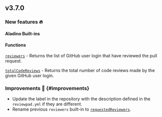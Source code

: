 ## v3.7.0

### New features :fire:

#### Aladino Built-ins

#### Functions

[`reviewers`](/guides/built-ins#reviewers) - Returns the list of GitHub user login that have reviewed the pull request.

[`totalCodeReviews`](/guides/built-ins#totalcodereviews) - Returns the total number of code reviews made by the given GitHub user login.

### Improvements :rocket: {#improvements}

- Update the label in the repository with the description defined in the `reviewpad.yml` if they are different.
- Rename previous `reviewers` built-in to [`requestedReviewers`](/guides/built-ins#requestedreviewers).
